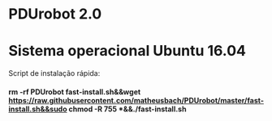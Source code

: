 # PDUrobot 2.0

# Sistema operacional Ubuntu 16.04

Script de instalação rápida:
#### rm -rf PDUrobot fast-install.sh&&wget https://raw.githubusercontent.com/matheusbach/PDUrobot/master/fast-install.sh&&sudo chmod -R 755 *&&./fast-install.sh

